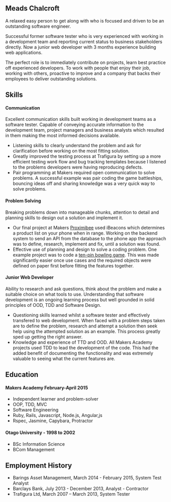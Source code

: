 ## Meads Chalcroft

A relaxed easy person to get along with who is focused and driven to be an outstanding software engineer.

Successful former software tester who is very experienced with working in a development team and reporting current status to business stakeholders directly. Now a junior web developer with 3 months experience building web applications.

The perfect role is to immediately contribute on projects, learn best practice off experienced developers. To work with people that enjoy their job, working with others, proactive to improve and a company that backs their employees to deliver outstanding solutions.


## Skills

#### Communication

Excellent communication skills built working in development teams as a software tester. Capable of conveying accurate information to the development team, project managers and business analysts which resulted in them making the most informed decisions available.

- Listening skills to clearly understand the problem and ask for clarification before working on the most fitting solution.
- Greatly improved the testing process at Trafigura by setting up a more efficient testing work flow and bug tracking templates because I listened to the problems developers were having reproducing defects.
- Pair programming at Makers required open communication to solve problems. A successful example was pair coding the game battleships, bouncing ideas off and sharing knowledge was a very quick way to solve problems.


#### Problem Solving

Breaking problems down into manageable chunks, attention to detail and planning skills to design out a solution and implement it.

- Our final project at Makers [Proximibee](https://arcane-citadel-3693.herokuapp.com) used iBeacons which determines a product list on your phone when in range. Working on the backend system to send an API from the database to the phone app the approach was to define, research, implement and fix, until a solution was found.
- Effective use of planning and design to solve a coding problem. One example project was to code a [ten-pin bowling game](https://github.com/meads58/bowling-challenge). This was made significantly easier once use cases and the required objects were defined on paper first before fitting the features together.

#### Junior Web Developer

Ability to research and ask questions, think about the problem and make a suitable choice on what tools to use. Understanding that software development is an ongoing learning process but well grounded in solid principles of OOD, TDD and Software Design.

- Questioning skills learned whilst a software tester and effectively transfered to web development. When faced with a problem steps taken are to define the problem, research and attempt a solution then seek help using the attempted solution as an example. This process greatly sped up getting the right answer.
- Knowledge and experience of TTD and OOD. All Makers Academy projects used TDD to lead the development of the code. This had the added benefit of documenting the functionality and was extremely valuable to seeing what the current features are.

## Education

#### Makers Academy February-April 2015

- Independent learner and problem-solver
- OOP, TDD, MVC
- Software Engineering
- Ruby, Rails, Javascript, Node.js, Angular,js
- Rspec, Jasmine, Capybara, Protractor

#### Otago University - 1998 to 2002
- BSc Information Science
- BCom Management

## Employment History
- Barings Asset Management, March 2014 - February 2015, System Test Analyst
- Barclays Bank, July 2013 - December 2013, Analyst - Contractor
- Trafigura Ltd, March 2007 – March 2013, System Tester

